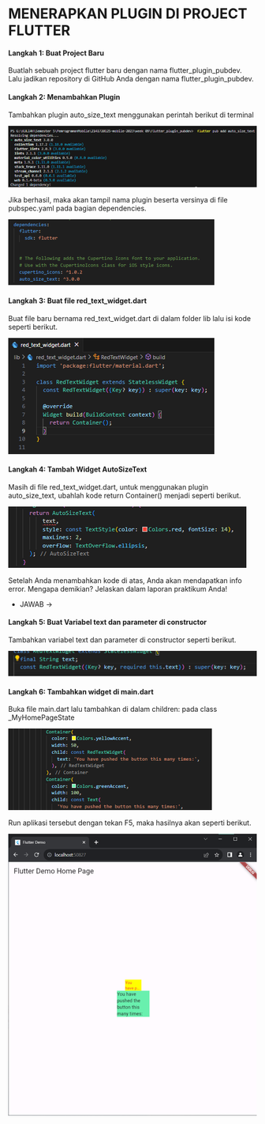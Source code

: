 # MENERAPKAN PLUGIN DI PROJECT FLUTTER

#### Langkah 1: Buat Project Baru

Buatlah sebuah project flutter baru dengan nama flutter_plugin_pubdev. Lalu jadikan repository di GitHub Anda dengan nama flutter_plugin_pubdev.

#### Langkah 2: Menambahkan Plugin

Tambahkan plugin auto_size_text menggunakan perintah berikut di terminal

![Alt text](doc/langkah2.png)

Jika berhasil, maka akan tampil nama plugin beserta versinya di file pubspec.yaml pada bagian dependencies.

![Alt text](doc/langkah2_b.png)

#### Langkah 3: Buat file red_text_widget.dart

Buat file baru bernama red_text_widget.dart di dalam folder lib lalu isi kode seperti berikut.

![Alt text](doc/langkah3.png)

#### Langkah 4: Tambah Widget AutoSizeText

Masih di file red_text_widget.dart, untuk menggunakan plugin auto_size_text, ubahlah kode return Container() menjadi seperti berikut.

![Alt text](doc/langkah4.png)

Setelah Anda menambahkan kode di atas, Anda akan mendapatkan info error. Mengapa demikian? Jelaskan dalam laporan praktikum Anda!

- JAWAB ->

#### Langkah 5: Buat Variabel text dan parameter di constructor

Tambahkan variabel text dan parameter di constructor seperti berikut.

![Alt text](doc/langkah5.png)

#### Langkah 6: Tambahkan widget di main.dart

Buka file main.dart lalu tambahkan di dalam children: pada class \_MyHomePageState

![Alt text](doc/langkah6.png)

Run aplikasi tersebut dengan tekan F5, maka hasilnya akan seperti berikut.

![Alt text](doc/hasil.png)

